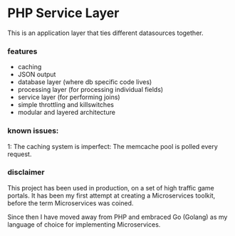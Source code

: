 # PHP Service Layer

This is an application layer that ties different datasources together.

### features

 - caching
 - JSON output
 - database layer (where db specific code lives)
 - processing layer (for processing individual fields)
 - service layer (for performing joins)
 - simple throttling and killswitches
 - modular and layered architecture

### known issues:

1: The caching system is imperfect: The memcache pool is polled every request.

### disclaimer

This project has been used in production, on a set of high traffic game portals.
It has been my first attempt at creating a Microservices toolkit, before the term Microservices was coined.

Since then I have moved away from PHP and embraced Go (Golang) as my language of choice for implementing Microservices.
